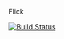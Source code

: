 Flick

[![Build Status](https://app.bitrise.io/app/93c251eaf58da602/status.svg?token=PGEA5xOD7HtxXew7r0CbTQ)](https://app.bitrise.io/app/93c251eaf58da602)
